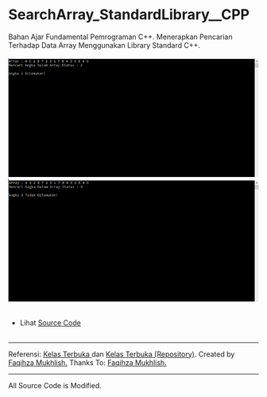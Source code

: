 # SearchArray_StandardLibrary__CPP
Bahan Ajar Fundamental Pemrograman C++. Menerapkan Pencarian Terhadap Data Array Menggunakan Library Standard C++. <br><br>
<img src="https://github.com/RizkyKhapidsyah/SearchArray_StandardLibrary__CPP/blob/master/Results/001.PNG">
<img src="https://github.com/RizkyKhapidsyah/SearchArray_StandardLibrary__CPP/blob/master/Results/002.PNG"><br><br>
- Lihat <a href="https://github.com/RizkyKhapidsyah/SearchArray_StandardLibrary__CPP/blob/master/Source.cpp">Source Code</a><br><br>

---

Referensi: <a href="https://www.youtube.com/user/faqihzamukhlish"> Kelas Terbuka </a> dan <a href="https://github.com/kelasterbuka"> Kelas Terbuka (Repository)</a>. Created by <a href="https://github.com/faqihza">Faqihza Mukhlish.</a> Thanks To: <a href="https://www.youtube.com/channel/UCRGHjysoCemh4y7tCJQs30w/about">Faqihza Mukhlish.</a><br>

-----
All Source Code is Modified.
